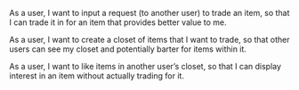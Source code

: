 
As a user, I want to input a request (to another user) to trade an item, so that I can trade it in for an item that provides better value to me.

As a user, I want to create a closet of items that I want to trade, so that other users can see my closet and potentially barter for items within it.

As a user, I want to like items in another user’s closet, so that I can display interest in an item without actually trading for it.

